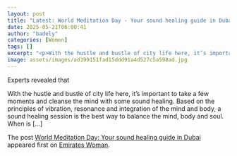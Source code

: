 ```yaml
---
layout: post
title: "Latest: World Meditation Day - Your sound healing guide in Dubai"
date: 2025-05-21T06:00:41
author: "badely"
categories: [Women]
tags: []
excerpt: "<p>With the hustle and bustle of city life here, it’s important to take a few moments and cleanse the mind with some sound healing. Based on the princ"
image: assets/images/ad399151fad15ddd91a4d527c5a598ad.jpg
---
```


Experts revealed that <p>With the hustle and bustle of city life here, it’s important to take a few moments and cleanse the mind with some sound healing. Based on the principles of vibration, resonance and integration of the mind and body, a sound healing session is the best way to balance the mind, body and soul. When is [&#8230;]</p>
<p>The post <a href="https://emirateswoman.com/world-meditation-day-your-sound-healing-guide-in-dubai/" rel="nofollow">World Meditation Day: Your sound healing guide in Dubai</a> appeared first on <a href="https://emirateswoman.com" rel="nofollow">Emirates Woman</a>.</p>

